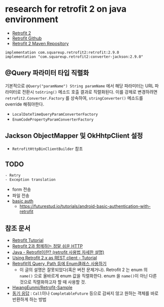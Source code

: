 # research for retrofit 2 on java environment

* [Retrofit 2](https://square.github.io/retrofit/)
* [Retrofit Github](https://github.com/square/retrofit)
* [Retrofit 2 Maven Repository](https://mvnrepository.com/artifact/com.squareup.retrofit2)


```
implementation com.squareup.retrofit2:retrofit:2.9.0
implementation "com.squareup.retrofit2:converter-jackson:2.9.0"
```

## @Query 파라미터 타입 직렬화
기본적으로 `@Query("paramName") String paramName` 에서 해당 파라미터는 URL 파라미터로 전환시 `toString()` 메소드 호출 결과로 직렬화된다.
이를 강제로 변경하려면 `retrofit2.Converter.Factory` 를 상속하여, `stringConverter()` 메소드를 override 해줘야한다.

* `LocalDateTimeQueryParamConverterFactory`
* `EnumCodePropertyParamConverterFactory`

## Jackson ObjectMapper 및 OkHhtpClient 설정
* `RetrofitHttpBinClientBuilder` 참조

## TODO
    - Retry
    - Exception translation
- form 전송
- 파일 전송
- [basic auth](https://stackoverflow.com/questions/43366164/retrofit-and-okhttp-basic-authentication)
  - https://futurestud.io/tutorials/android-basic-authentication-with-retrofit

## 참조 문서
* [Retrofit Tutorial](https://futurestud.io/tutorials/tag/retrofit)
* [Retrofit 2과 함께하는 정말 쉬운 HTTP](https://academy.realm.io/kr/posts/droidcon-jake-wharton-simple-http-retrofit-2/)
* [Java - Retrofit이란? (retrofit 사용법 자세한 설명)](https://galid1.tistory.com/617)
* [Using Retrofit 2.x as REST client - Tutorial](https://www.vogella.com/tutorials/Retrofit/article.html)
* [Retrofit의 Query, Path 등에 Enum클래스 사용하기](https://medium.com/%EB%B0%95%EC%83%81%EA%B6%8C%EC%9D%98-%EC%82%BD%EC%A7%88%EB%B8%94%EB%A1%9C%EA%B7%B8/retrofit%EC%9D%98-query-path-%EB%93%B1%EC%97%90-enum%ED%81%B4%EB%9E%98%EC%8A%A4-%EC%82%AC%EC%9A%A9%ED%95%98%EA%B8%B0-6da80311677b)
  * 이 글의 설명은 잘못되었다(혹은 버전 문제거나).
  Retrofit 2 는 enum 의 `name()` 으로 올바르게 enum 값을 직렬화한다.
  enum 을 `name()`이 아닌 다른 것으로 직렬화하고자 할 때 사용할 것.
* [HwangEunmi/Retrofit-Sample](https://github.com/HwangEunmi/Retrofit-Sample)
* [동기 응답](https://stackoverflow.com/a/35104080/1051402) : `Call`이나 `CompletableFuture` 등으로 감싸지
 않고 원하는 객체를 바로 반환하게 하는 방법